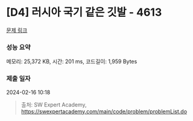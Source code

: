 # [D4] 러시아 국기 같은 깃발 - 4613 

[문제 링크](https://swexpertacademy.com/main/code/problem/problemDetail.do?contestProbId=AWQl9TIK8qoDFAXj) 

### 성능 요약

메모리: 25,372 KB, 시간: 201 ms, 코드길이: 1,959 Bytes

### 제출 일자

2024-02-16 10:18



> 출처: SW Expert Academy, https://swexpertacademy.com/main/code/problem/problemList.do